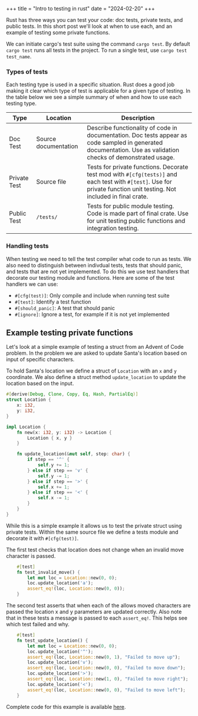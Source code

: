 +++
title = "Intro to testing in rust"
date = "2024-02-20"
+++

Rust has three ways you can test your code: doc tests, private tests, and public tests. In this short post we'll look at when to use each, and an example of testing some private functions.

We can initiate cargo's test suite using the command `cargo test`. By default `cargo test` runs all tests in the project. To run a single test, use `cargo test test_name`.

### Types of tests
Each testing type is used in a specific situation. Rust does a good job making it clear which type of test is applicable for a given type of testing. In the table below we see a simple summary of when and how to use each testing type.

| **Type**      | **Location**            | **Description**                                                                                                                                               |
|---------------|-------------------------|---------------------------------------------------------------------------------------------------------------------------------------------------------------|
| Doc Test      | Source documentation | Describe functionality of code in documentation. Doc tests appear as code sampled in generated documentation. Use as validation checks of demonstrated usage. |
| Private Test  | Source file             | Tests for private functions. Decorate test mod with `#[cfg(tests)]` and each test with `#[test]`. Use for private function unit testing. Not included in final crate. |
| Public Test   | `/tests/`       | Tests for public module testing. Code is made part of final crate. Use for unit testing public functions and integration testing.                             |

### Handling tests
When testing we need to tell the test compiler what code to run as tests. We also need to distinguish between indivdual tests, tests that should panic, and tests that are not yet implemented. To do this we use test handlers that decorate our testing module and functions. Here are some of the test handlers we can use:

- `#[cfg(test)]`: Only compile and include when running test suite
- `#[test]`: Identify a test function
- `#[should_panic]`: A test that should panic
- `#[ignore]`: Ignore a test, for example if it is not yet implemented

## Example testing private functions
Let's look at a simple example of testing a struct from an Advent of Code problem. In the problem we are asked to update Santa's location based on input of specific characters.

To hold Santa's location we define a struct of `Location` with an `x` and `y` coordinate. We also define a struct method `update_location` to update the location based on the input.


```rust
#[derive(Debug, Clone, Copy, Eq, Hash, PartialEq)]
struct Location {
    x: i32,
    y: i32,
}

impl Location {
    fn new(x: i32, y: i32) -> Location {
        Location { x, y }
    }

    fn update_location(&mut self, step: char) {
        if step == '^' {
            self.y += 1;
        } else if step == 'v' {
            self.y -= 1;
        } else if step == '>' {
            self.x += 1;
        } else if step == '<' {
            self.x -= 1;
        }
    }
}
```

While this is a simple example it allows us to test the private struct using private tests. Within the same source file we define a tests module and decorate it with `#[cfg(test)]`.

The first test checks that location does not change when an invalid move character is passed.
```rust
    #[test]
    fn test_invalid_move() {
        let mut loc = Location::new(0, 0);
        loc.update_location('a');
        assert_eq!(loc, Location::new(0, 0));
    }
```

The second test asserts that when each of the allows moved characters are passed the location x and y parameters are updated correctly. Also note that in these tests a message is passed to each `assert_eq!`. This helps see which test failed and why.
```rust
    #[test]
    fn test_update_location() {
        let mut loc = Location::new(0, 0);
        loc.update_location('^');
        assert_eq!(loc, Location::new(0, 1), "Failed to move up");
        loc.update_location('v');
        assert_eq!(loc, Location::new(0, 0), "Failed to move down");
        loc.update_location('>');
        assert_eq!(loc, Location::new(1, 0), "Failed to move right");
        loc.update_location('<');
        assert_eq!(loc, Location::new(0, 0), "Failed to move left");
    }
```

Complete code for this example is available [here](https://github.com/kolasniwash/rusty-bits/blob/main/intro-testing/main.rs).